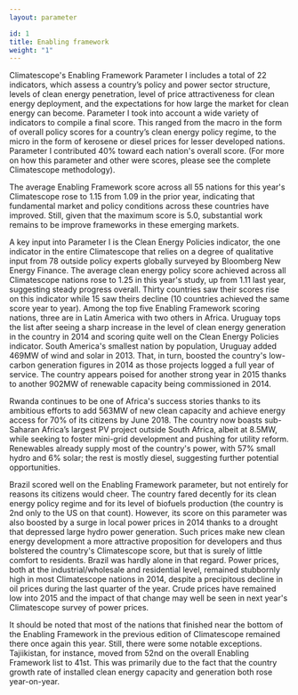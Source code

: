 ```yaml
---
layout: parameter

id: 1
title: Enabling framework
weight: "1"
---
```

Climatescope's Enabling Framework Parameter I includes a total of 22 indicators, which assess a country’s policy and power sector structure, levels of clean energy penetration, level of price attractiveness for clean energy deployment, and the expectations for how large the market for clean energy can become. Parameter I took into account a wide variety of indicators to compile a final score. This ranged from the macro in the form of overall policy scores for a country’s clean energy policy regime, to the micro in the form of kerosene or diesel prices for lesser developed nations. Parameter I contributed 40% toward each nation's overall score. (For more on how this parameter and other were scores, please see the complete Climatescope methodology). 

The average Enabling Framework score across all 55 nations for this year's Climatescope rose to 1.15 from 1.09 in the prior year, indicating that fundamental market and policy conditions across these countries have improved.  Still, given that the maximum score is 5.0, substantial work remains to be improve frameworks in these emerging markets.

A key input into Parameter I is the Clean Energy Policies indicator, the one indicator in the entire Climatescope that relies on a degree of qualitative input from 78 outside policy experts globally surveyed by Bloomberg New Energy Finance. The average clean energy policy score achieved across all Climatescope nations rose to 1.25 in this year's study, up from 1.11 last year, suggesting steady progress overall. Thirty countries saw their scores rise on this indicator while 15 saw theirs decline (10 countries achieved the same score year to year). Among the top five Enabling Framework scoring nations, three are in Latin America with two others in Africa.  Uruguay tops the list after seeing a sharp increase in the level of clean energy generation in the country in 2014 and scoring quite well on the Clean Energy Policies indicator. South America's smallest nation by population, Uruguay added 469MW of wind and solar in 2013. That, in turn, boosted the country's low-carbon generation figures in 2014 as those projects logged a full year of service.  The country appears poised for another strong year in 2015 thanks to another 902MW of renewable capacity being commissioned in 2014.

Rwanda continues to be one of Africa's success stories thanks to its ambitious efforts to add 563MW of new clean capacity and achieve energy access for 70% of its citizens by June 2018.  The country now boasts sub-Saharan Africa’s largest PV project outside South Africa, albeit at 8.5MW, while seeking to foster mini-grid development and pushing for utility reform. Renewables already supply most of the country's power, with 57% small hydro and 6% solar; the rest is mostly diesel, suggesting further potential opportunities.

Brazil scored well on the Enabling Framework parameter, but not entirely for reasons its citizens would cheer. The country fared decently for its clean energy policy regime and for its level of biofuels production (the country is 2nd only to the US on that count). However, its score on this parameter was also boosted by a surge in local power prices in 2014 thanks to a drought that depressed large hydro power generation.  Such prices make new clean energy development a more attractive proposition for developers and thus bolstered the country's Climatescope score, but that is surely of little comfort to residents.
Brazil was hardly alone in that regard.  Power prices, both at the industrial/wholesale and residential level, remained stubbornly high in most Climatescope nations in 2014, despite a precipitous decline in oil prices during the last quarter of the year.  Crude prices have remained low into 2015 and the impact of that change may well be seen in next year's Climatescope survey of power prices.  

It should be noted that most of the nations that finished near the bottom of the Enabling Framework in the previous edition of Climatescope remained there once again this year.  Still, there were some notable exceptions. Tajiikistan, for instance, moved from 52nd on the overall Enabling Framework list to 41st.  This was primarily due to the fact that the country growth rate of installed clean energy capacity and generation both rose year-on-year.  
